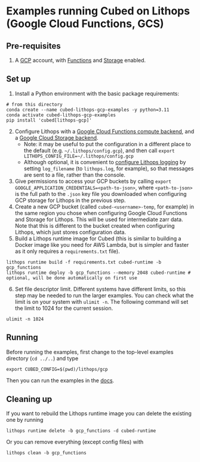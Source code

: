# Examples running Cubed on Lithops (Google Cloud Functions, GCS)

## Pre-requisites

1. A [GCP](https://cloud.google.com/) account, with [Functions](https://lithops-cloud.github.io/docs/source/compute_config/gcp_functions.html#installation) and [Storage](https://lithops-cloud.github.io/docs/source/storage_config/gcp_storage.html#installation) enabled.

## Set up

1. Install a Python environment with the basic package requirements:

```shell
# from this directory
conda create --name cubed-lithops-gcp-examples -y python=3.11
conda activate cubed-lithops-gcp-examples
pip install 'cubed[lithops-gcp]'
```

2. Configure Lithops with a [Google Cloud Functions compute backend](https://lithops-cloud.github.io/docs/source/compute_config/gcp_functions.html#configuration), and a [Google Cloud Storage backend](https://lithops-cloud.github.io/docs/source/storage_config/gcp_storage.html#configuration).
   - Note: it may be useful to put the configuration in a different place to the default (e.g. `~/.lithops/config.gcp`), and then call `export LITHOPS_CONFIG_FILE=~/.lithops/config.gcp`
   - Although optional, it is convenient to [configure Lithops logging](https://lithops-cloud.github.io/docs/source/configuration.html) by setting `log_filename` (to `lithops.log`, for example), so that messages are sent to a file, rather than the console.
3. Give permissions to access your GCP buckets by calling `export GOOGLE_APPLICATION_CREDENTIALS=<path-to-json>`, where `<path-to-json>` is the full path to the `.json` key file you downloaded when configuring GCP storage for Lithops in the previous step.
4. Create a new GCP bucket (called `cubed-<username>-temp`, for example) in the same region you chose when configuring Google Cloud Functions and Storage for Lithops. This will be used for intermediate zarr data. Note that this is different to the bucket created when configuring Lithops, which just stores configuration data.
5. Build a Lithops runtime image for Cubed (this is similar to building a Docker image like you need for AWS Lambda, but is simpler and faster as it only requires a `requirements.txt` file).

```shell
lithops runtime build -f requirements.txt cubed-runtime -b gcp_functions
lithops runtime deploy -b gcp_functions --memory 2048 cubed-runtime # optional, will be done automatically on first use
```

6. Set file descriptor limit. Different systems have different limits, so this step may be needed to run the larger examples. You can check what the limit is on your system with `ulimit -n`. The following command will set the limit to 1024 for the current session.

```shell
ulimit -n 1024
```

## Running

Before running the examples, first change to the top-level examples directory (`cd ../..`) and type

```shell
export CUBED_CONFIG=$(pwd)/lithops/gcp
```

Then you can run the examples in the [docs](https://cubed-dev.github.io/cubed/examples/index.html).

## Cleaning up

If you want to rebuild the Lithops runtime image you can delete the existing one by running

```shell
lithops runtime delete -b gcp_functions -d cubed-runtime
```

Or you can remove everything (except config files) with

```shell
lithops clean -b gcp_functions
```

